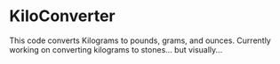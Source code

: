 # KiloConverter
This code converts Kilograms to pounds, grams, and ounces. Currently working on converting kilograms to stones... but visually...
